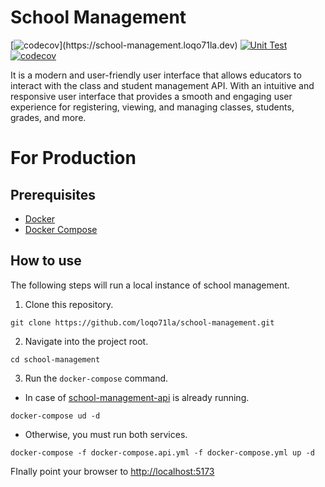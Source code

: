 # School Management
[![codecov](
https://img.shields.io/badge/SchoolManagement-4E69C8?labelColor=4E69C8&amp;logo=Firefox&amp;)](https://school-management.loqo71la.dev)
[![Unit Test](https://github.com/loqo71la/school-management/actions/workflows/coverage-analysis.yml/badge.svg)](https://github.com/loqo71la/school-management/actions/workflows/coverage-analysis.yml)
[![codecov](https://codecov.io/gh/loqo71la/school-management/branch/main/graph/badge.svg?token=VTP819T047)](https://codecov.io/gh/loqo71la/school-management)

It is a modern and user-friendly user interface that allows educators to interact with the class and student management API. With an intuitive and responsive user interface that provides a smooth and engaging user experience for registering, viewing, and managing classes, students, grades, and more.

# For Production
## Prerequisites
- [Docker](https://docs.docker.com/get-docker/)
- [Docker Compose](https://docs.docker.com/compose/install/)

## How to use
The following steps will run a local instance of school management.
1. Clone this repository.
```
git clone https://github.com/loqo71la/school-management.git
```
2. Navigate into the project root.
```
cd school-management
```
3. Run the `docker-compose` command.
- In case of [school-management-api](https://github.com/loqo71la/school-management-api) is already running.
```
docker-compose ud -d
```
- Otherwise, you must run both services.
```
docker-compose -f docker-compose.api.yml -f docker-compose.yml up -d
```
FInally point your browser to [http://localhost:5173](http://localhost:5173)
